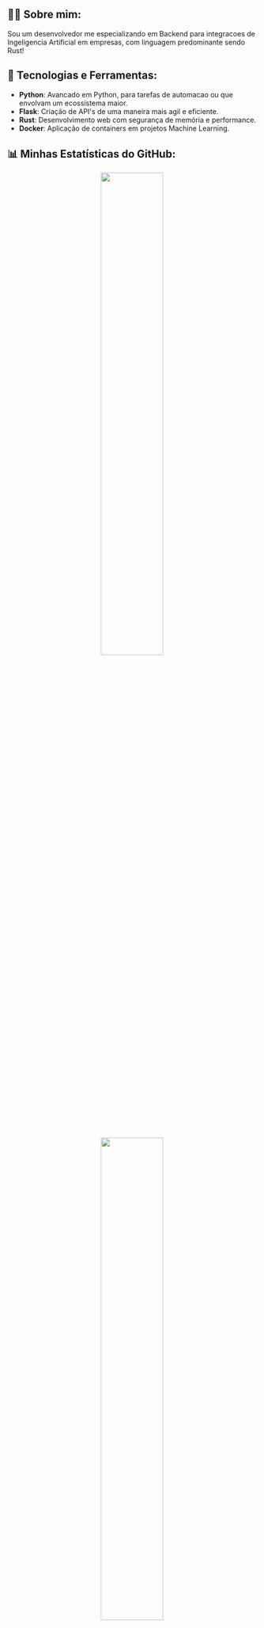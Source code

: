 ## 👨‍💻 Sobre mim:
Sou um desenvolvedor me especializando em Backend para integracoes de Ingeligencia Artificial em empresas, com linguagem predominante sendo Rust!

## 🚀 Tecnologias e Ferramentas:
- **Python**: Avancado em Python, para tarefas de automacao ou que envolvam um ecossistema maior.
- **Flask**: Criação de API's de uma maneira mais agil e eficiente.
- **Rust**: Desenvolvimento web com segurança de memória e performance.
- **Docker**: Aplicação de containers em projetos Machine Learning.

## 📊 Minhas Estatísticas do GitHub:
<p align="center">
  <img height="50%" width="auto" src="https://github-readme-stats.vercel.app/api?username=NandoSchlemper&show_icons=true&count_private=true&theme=darcula&hide_border=true&hide=issues,contribs&bg_color=00500700">
  <img height="50%" width="auto" src="https://github-readme-stats.vercel.app/api/top-langs/?username=NandoSchlemper&layout=compact&hide_border=true&theme=darcula&bg_color=00000000&langs_count=6&hide=jupyter%20notebook,tex,css,php">
  <img height="50%" width="auto" src="https://github-readme-stats.vercel.app/api/top-langs/?username=NandoSchlemper&layout=compact&hide_border=true&theme=darcula&bg_color=00000000&langs_count=6&hide=jupyter%20notebook,tex,css,php&exclude_repo=Pacman-AI">
  <img src="https://github-readme-streak-stats.herokuapp.com?user=NandoSchlemper&theme=darcula&hide_border=true&background=FFFFFF00">
  <br>
  <br>
</p>

## 📫 Contato:
- **Email**: [bkschlemper@gmail.com](bkschlemper@gmail.com)
- **LinkedIn**: [Fernando Meurer Schlemper](www.linkedin.com/in/fernando-meurer-33662a277)
- **GitHub**: [NandoSchlemper](https://github.com/NandoSchlemper)
